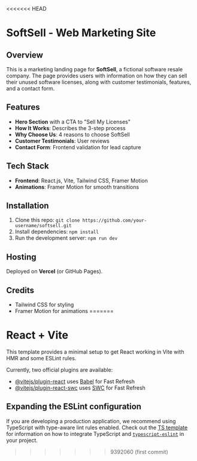 <<<<<<< HEAD
# SoftSell - Web Marketing Site

## Overview
This is a marketing landing page for **SoftSell**, a fictional software resale company. The page provides users with information on how they can sell their unused software licenses, along with customer testimonials, features, and a contact form.

## Features
- **Hero Section** with a CTA to "Sell My Licenses"
- **How It Works**: Describes the 3-step process
- **Why Choose Us**: 4 reasons to choose SoftSell
- **Customer Testimonials**: User reviews
- **Contact Form**: Frontend validation for lead capture

## Tech Stack
- **Frontend**: React.js, Vite, Tailwind CSS, Framer Motion
- **Animations**: Framer Motion for smooth transitions

## Installation

1. Clone this repo: `git clone https://github.com/your-username/softsell.git`
2. Install dependencies: `npm install`
3. Run the development server: `npm run dev`

## Hosting
Deployed on **Vercel** (or GitHub Pages).

## Credits
- Tailwind CSS for styling
- Framer Motion for animations
=======
# React + Vite

This template provides a minimal setup to get React working in Vite with HMR and some ESLint rules.

Currently, two official plugins are available:

- [@vitejs/plugin-react](https://github.com/vitejs/vite-plugin-react/blob/main/packages/plugin-react) uses [Babel](https://babeljs.io/) for Fast Refresh
- [@vitejs/plugin-react-swc](https://github.com/vitejs/vite-plugin-react/blob/main/packages/plugin-react-swc) uses [SWC](https://swc.rs/) for Fast Refresh

## Expanding the ESLint configuration

If you are developing a production application, we recommend using TypeScript with type-aware lint rules enabled. Check out the [TS template](https://github.com/vitejs/vite/tree/main/packages/create-vite/template-react-ts) for information on how to integrate TypeScript and [`typescript-eslint`](https://typescript-eslint.io) in your project.
>>>>>>> 9392060 (first commit)
